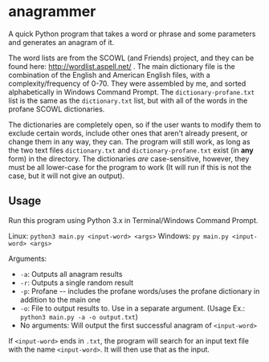 # anagrammer
A quick Python program that takes a word or phrase and some parameters and generates an anagram of it.

The word lists are from the SCOWL (and Friends) project, and they can be found here: http://wordlist.aspell.net/ . The main dictionary file is the combination of the English and American English files, with a complexity/frequency of 0-70. They were assembled by me, and sorted alphabetically in Windows Command Prompt. The `dictionary-profane.txt` list is the same as the `dictionary.txt` list, but with all of the words in the profane SCOWL dictionaries.

The dictionaries are completely open, so if the user wants to modify them to exclude certain words, include other ones that aren't already present, or change them in any way, they can. The program will still work, as long as the two text files `dictionary.txt` and `dictionary-profane.txt` exist (in **any** form) in the directory. The dictionaries *are* case-sensitive, however, they must be all lower-case for the program to work (It will run if this is not the case, but it will not give an output).

## Usage
Run this program using Python 3.x in Terminal/Windows Command Prompt.

Linux: `python3 main.py <input-word> <args>`
Windows: `py main.py <input-word> <args>`

Arguments:
- `-a`: Outputs all anagram results
- `-r`: Outputs a single random result
- `-p`: Profane -- includes the profane words/uses the profane dictionary in addition to the main one
- `-o`: File to output results to. Use in a separate argument. (Usage Ex.: `python3 main.py -a -o output.txt`)
- No arguments: Will output the first successful anagram of `<input-word>`

If `<input-word>` ends in `.txt`, the program will search for an input text file with the name `<input-word>`. It will then use that as the input.
